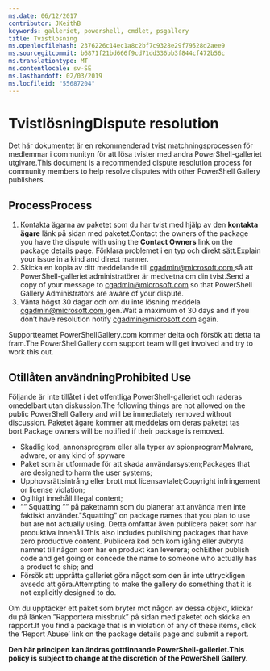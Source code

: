 ```yaml
---
ms.date: 06/12/2017
contributor: JKeithB
keywords: galleriet, powershell, cmdlet, psgallery
title: Tvistlösning
ms.openlocfilehash: 2376226c14ec1a8c2bf7c9328e29f79528d2aee9
ms.sourcegitcommit: b6871f21bd666f9cd71dd336bb3f844cf472b56c
ms.translationtype: MT
ms.contentlocale: sv-SE
ms.lasthandoff: 02/03/2019
ms.locfileid: "55687204"
---
```

# <a name="dispute-resolution"></a><span data-ttu-id="a34de-103">Tvistlösning</span><span class="sxs-lookup"><span data-stu-id="a34de-103">Dispute resolution</span></span>

<span data-ttu-id="a34de-104">Det här dokumentet är en rekommenderad tvist matchningsprocessen för medlemmar i communityn för att lösa tvister med andra PowerShell-galleriet utgivare.</span><span class="sxs-lookup"><span data-stu-id="a34de-104">This document is a recommended dispute resolution process for community members to help resolve disputes with other PowerShell Gallery publishers.</span></span>

## <a name="process"></a><span data-ttu-id="a34de-105">Process</span><span class="sxs-lookup"><span data-stu-id="a34de-105">Process</span></span>

1. <span data-ttu-id="a34de-106">Kontakta ägarna av paketet som du har tvist med hjälp av den **kontakta ägare** länk på sidan med paketet.</span><span class="sxs-lookup"><span data-stu-id="a34de-106">Contact the owners of the package you have the dispute with using the **Contact Owners** link on the package details page.</span></span>
   <span data-ttu-id="a34de-107">Förklara problemet i en typ och direkt sätt.</span><span class="sxs-lookup"><span data-stu-id="a34de-107">Explain your issue in a kind and direct manner.</span></span>
2. <span data-ttu-id="a34de-108">Skicka en kopia av ditt meddelande till [ cgadmin@microsoft.com ](mailto:cgadmin@microsoft.com) så att PowerShell-galleriet administratörer är medvetna om din tvist.</span><span class="sxs-lookup"><span data-stu-id="a34de-108">Send a copy of your message to [cgadmin@microsoft.com](mailto:cgadmin@microsoft.com) so that PowerShell Gallery Administrators are aware of your dispute.</span></span>
3. <span data-ttu-id="a34de-109">Vänta högst 30 dagar och om du inte lösning meddela [ cgadmin@microsoft.com ](mailto:cgadmin@microsoft.com) igen.</span><span class="sxs-lookup"><span data-stu-id="a34de-109">Wait a maximum of 30 days and if you don’t have resolution notify [cgadmin@microsoft.com](mailto:cgadmin@microsoft.com) again.</span></span>

<span data-ttu-id="a34de-110">Supportteamet PowerShellGallery.com kommer delta och försök att detta ta fram.</span><span class="sxs-lookup"><span data-stu-id="a34de-110">The PowerShellGallery.com support team will get involved and try to work this out.</span></span>

## <a name="prohibited-use"></a><span data-ttu-id="a34de-111">Otillåten användning</span><span class="sxs-lookup"><span data-stu-id="a34de-111">Prohibited Use</span></span>

<span data-ttu-id="a34de-112">Följande är inte tillåtet i det offentliga PowerShell-galleriet och raderas omedelbart utan diskussion.</span><span class="sxs-lookup"><span data-stu-id="a34de-112">The following things are not allowed on the public PowerShell Gallery and will be immediately removed without discussion.</span></span>  <span data-ttu-id="a34de-113">Paketet ägare kommer att meddelas om deras paketet tas bort.</span><span class="sxs-lookup"><span data-stu-id="a34de-113">Package owners will be notified if their package is removed.</span></span>

- <span data-ttu-id="a34de-114">Skadlig kod, annonsprogram eller alla typer av spionprogram</span><span class="sxs-lookup"><span data-stu-id="a34de-114">Malware, adware, or any kind of spyware</span></span>
- <span data-ttu-id="a34de-115">Paket som är utformade för att skada användarsystem;</span><span class="sxs-lookup"><span data-stu-id="a34de-115">Packages that are designed to harm the user systems;</span></span>
- <span data-ttu-id="a34de-116">Upphovsrättsintrång eller brott mot licensavtalet;</span><span class="sxs-lookup"><span data-stu-id="a34de-116">Copyright infringement or license violation;</span></span>
- <span data-ttu-id="a34de-117">Ogiltigt innehåll.</span><span class="sxs-lookup"><span data-stu-id="a34de-117">Illegal content;</span></span>
- <span data-ttu-id="a34de-118">”” Squatting ”” på paketnamn som du planerar att använda men inte faktiskt använder.</span><span class="sxs-lookup"><span data-stu-id="a34de-118">"Squatting" on package names that you plan to use but are not actually using.</span></span> <span data-ttu-id="a34de-119">Detta omfattar även publicera paket som har produktiva innehåll.</span><span class="sxs-lookup"><span data-stu-id="a34de-119">This also includes publishing packages that have zero productive content.</span></span>
  <span data-ttu-id="a34de-120">Publicera kod och kom igång eller avbryta namnet till någon som har en produkt kan leverera; och</span><span class="sxs-lookup"><span data-stu-id="a34de-120">Either publish code and get going or concede the name to someone who actually has a product to ship; and</span></span>
- <span data-ttu-id="a34de-121">Försök att upprätta galleriet göra något som den är inte uttryckligen avsedd att göra.</span><span class="sxs-lookup"><span data-stu-id="a34de-121">Attempting to make the gallery do something that it is not explicitly designed to do.</span></span>

<span data-ttu-id="a34de-122">Om du upptäcker ett paket som bryter mot någon av dessa objekt, klickar du på länken ”Rapportera missbruk” på sidan med paketet och skicka en rapport.</span><span class="sxs-lookup"><span data-stu-id="a34de-122">If you find a package that is in violation of any of these items, click the ‘Report Abuse’ link on the package details page and submit a report.</span></span>

<span data-ttu-id="a34de-123">**Den här principen kan ändras gottfinnande PowerShell-galleriet.**</span><span class="sxs-lookup"><span data-stu-id="a34de-123">**This policy is subject to change at the discretion of the PowerShell Gallery.**</span></span>
